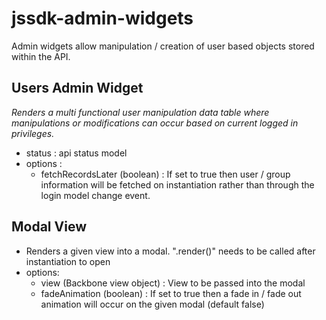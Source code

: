 # jssdk-admin-widgets

Admin widgets allow manipulation / creation of user based objects stored within the API.

## Users Admin Widget
*Renders a multi functional user manipulation data table where manipulations or modifications can occur based on current logged in privileges.*
* status : api status model
* options :
  * fetchRecordsLater (boolean) : If set to true then user / group information will be fetched on instantiation rather than through the login model change event.

## Modal View
* Renders a given view into a modal. ".render()" needs to be called after instantiation to open
* options:
  * view (Backbone view object) : View to be passed into the modal
  * fadeAnimation (boolean) : If set to true then a fade in / fade out animation will occur on the given modal (default false)
